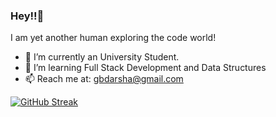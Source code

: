 ### Hey!!👋
I am yet another human exploring the code world!

- 🔭 I’m currently an University Student.
- 🌱 I’m learning Full Stack Development and Data Structures 
- 📫 Reach me at: gbdarsha@gmail.com

[![GitHub Streak](https://github-readme-streak-stats.herokuapp.com?user=aintcyborg&theme=vue)](https://git.io/streak-stats)

